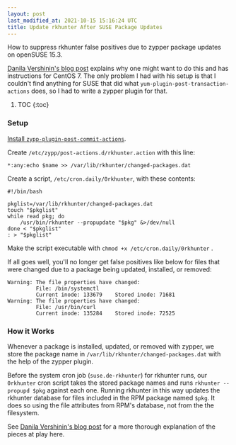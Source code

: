 ```yaml
---
layout: post
last_modified_at: 2021-10-15 15:16:24 UTC
title: Update rkhunter After SUSE Package Updates
---
```


How to suppress rkhunter false positives due to zypper package updates on openSUSE 15.3.

[Danila Vershinin's blog post](https://www.getpagespeed.com/server-setup/security/sane-use-of-rkhunter-in-centos-7)
explains why one might want to do this and has instructions for CentOS 7.
The only problem I had with his setup is that I couldn't find anything for SUSE that did what
`yum-plugin-post-transaction-actions` does, so I had to write a zypper plugin for that.

1. TOC
{:toc}

### Setup

[Install `zypp-plugin-post-commit-actions`](https://github.com/natewoodward/zypp-plugin-post-commit-actions).

Create `/etc/zypp/post-actions.d/rkhunter.action` with this line:

    *:any:echo $name >> /var/lib/rkhunter/changed-packages.dat

Create a script, `/etc/cron.daily/0rkhunter`, with these contents:

    #!/bin/bash
    
    pkglist=/var/lib/rkhunter/changed-packages.dat
    touch "$pkglist"
    while read pkg; do
        /usr/bin/rkhunter --propupdate "$pkg" &>/dev/null
    done < "$pkglist"
    : > "$pkglist"

Make the script executable with `chmod +x /etc/cron.daily/0rkhunter` .

If all goes well, you'll no longer get false positives like below for files that were changed due to a package being updated, installed, or removed:

    Warning: The file properties have changed:
             File: /bin/systemctl
             Current inode: 133679    Stored inode: 71681
    Warning: The file properties have changed:
             File: /usr/bin/curl
             Current inode: 135284    Stored inode: 72525

### How it Works

Whenever a package is installed, updated, or removed with zypper,
we store the package name in `/var/lib/rkhunter/changed-packages.dat`
with the help of the zypper plugin.

Before the system cron job (`suse.de-rkhunter`) for rkhunter runs,
our `0rkhunter` cron script takes the stored package names
and runs `rkhunter --propupd $pkg` against each one.
Running rkhunter in this way updates the rkhunter database for files included in the RPM package named `$pkg`.
It does so using the file attributes from RPM's database,
not from the the filesystem.

See [Danila Vershinin's blog post](https://www.getpagespeed.com/server-setup/security/sane-use-of-rkhunter-in-centos-7)
for a more thorough explanation of the pieces at play here.

<!--
### Footnotes

[^1]: Credit goes to <user> for <whatever reasons>.
-->

